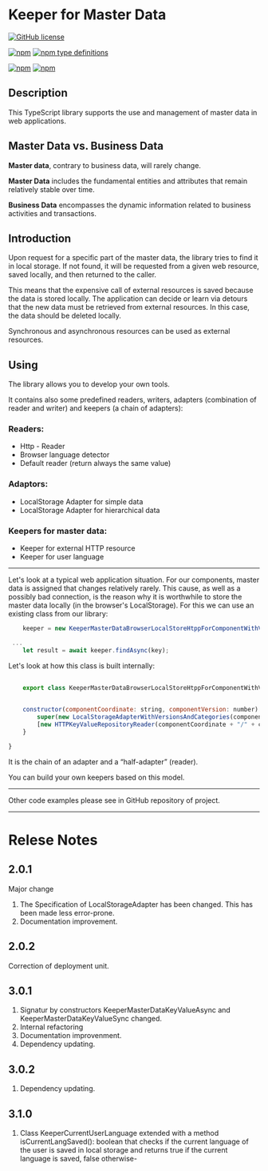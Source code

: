 # Keeper for Master Data

[![GitHub license](https://img.shields.io/badge/license-Apache%20License%202.0-blue.svg?style=flat)](https://www.apache.org/licenses/LICENSE-2.0)

[![npm](https://img.shields.io/npm/v/@vsirotin/keeper-master-data?sort=semver&logo=npm)](https://www.npmjs.com/package/@vsirotin/keeper-master-data)
[![npm type definitions](https://img.shields.io/npm/types/v-github-icon?logo=typescript)](https://github.com/vinayakkulkarni/v-github-icon/blob/main/package.json)

[![npm](https://img.shields.io/npm/dt/@vsirotin/keeper-master-data?logo=npm)](http://npm-stat.com/charts.html?package=@vsirotin/keeper-master-data)
[![npm](https://img.shields.io/npm/dw/@vsirotin/keeper-master-data?logo=npm)](http://npm-stat.com/charts.html?package=@vsirotin/keeper-master-data)

## Description ##
This TypeScript library supports the use and management of master data in web applications.

## Master Data vs. Business Data

**Master data**, contrary to business data, will rarely change. 

**Master Data** includes the fundamental entities and attributes that remain relatively stable over time. 

**Business Data** encompasses the dynamic information related to business activities and transactions.


## Introduction

Upon request for a specific part of the master data, the library tries to find it in local storage. If not found, it will be requested from a given web resource, saved locally, and then returned to the caller. 

This means that the expensive call of external resources is saved because the data is stored locally. 
The application can decide or learn via detours that the new data must be retrieved from external resources. In this case, the data should be deleted locally.

Synchronous and asynchronous resources can be used as external resources. 

## Using ##

The library allows you to develop your own tools.

It contains also some predefined readers, writers, adapters (combination of reader and writer) and keepers (a chain of adapters):

### Readers: ###
- Http - Reader
- Browser language detector
- Default reader (return always the same value)

### Adaptors: ###
- LocalStorage Adapter for simple data
- LocalStorage Adapter for hierarchical data

### Keepers for master data: ###
- Keeper for external HTTP resource
- Keeper for user language

---

Let's look at a typical web application situation. 
For our components, master data is assigned that changes relatively rarely.  This cause, as well as a possibly bad connection, is the reason why it is worthwhile to store the master data locally (in the browser's LocalStorage). 
For this we can use an existing class from our library:

```JavaScript
    keeper = new KeeperMasterDataBrowserLocalStoreHtppForComponentWithVersion(componentCoordinate, componentVersion);

 ...
    let result = await keeper.findAsync(key);           
```
Let's look at how this class is built internally:
```JavaScript
  
    export class KeeperMasterDataBrowserLocalStoreHtppForComponentWithVersion<T> extends KeeperMasterDataKeyValueAsync<T> {

    
    constructor(componentCoordinate: string, componentVersion: number) {
        super(new LocalStorageAdapterWithVersionsAndCategories(componentVersion, componentCoordinate), 
        [new HTTPKeyValueRepositoryReader(componentCoordinate + "/" + componentVersion + "/")]);
    }

}
```

It is the chain of an adapter and a “half-adapter” (reader).

You can build your own keepers based on this model. 

---
Other code examples please see in GitHub repository of project.

---
# Relese Notes #

## 2.0.1

Major change

1. The Specification of LocalStorageAdapter has been changed. This has been made less error-prone. 
2. Documentation improvement. 

## 2.0.2 
Correction of deployment unit.

## 3.0.1 
 1. Signatur by constructors KeeperMasterDataKeyValueAsync and KeeperMasterDataKeyValueSync changed.
 2. Internal refactoring
 3. Documentation improvenment.
 4. Dependency updating.

 ## 3.0.2 
 1. Dependency updating.

 ## 3.1.0
 1. Class KeeperCurrentUserLanguage extended with a method isCurrentLangSaved(): boolean that checks if the current language of the user is saved in local storage and returns true if the current language is saved, false otherwise-

     